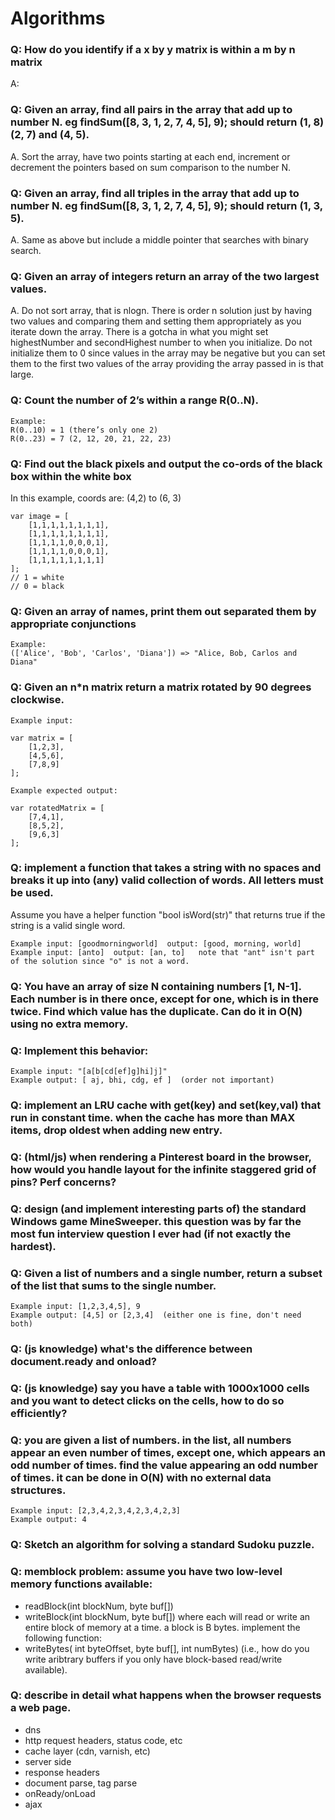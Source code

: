 # Algorithms

### Q: How do you identify if a x by y matrix is within a m by n matrix
A:

### Q: Given an array, find all pairs in the array that add up to number N. eg findSum([8, 3, 1, 2, 7, 4, 5], 9); should return (1, 8) (2, 7) and (4, 5).

A. Sort the array, have two points starting at each end, increment or decrement the pointers based on sum comparison to the number N.

### Q: Given an array, find all triples in the array that add up to number N. eg findSum([8, 3, 1, 2, 7, 4, 5], 9); should return (1, 3, 5).

A. Same as above but include a middle pointer that searches with binary search.

### Q: Given an array of integers return an array of the two largest values.

A. Do not sort array, that is nlogn. There is order n solution just by having two values and comparing them and setting them appropriately as you iterate down the array. There is a gotcha in what you might set highestNumber and secondHighest number to when you initialize. Do not initialize them to 0 since values in the array may be negative but you can set them to the first two values of the array providing the array passed in is that large.

### Q: Count the number of 2’s within a range R(0..N).  
```
Example:
R(0..10) = 1 (there’s only one 2)
R(0..23) = 7 (2, 12, 20, 21, 22, 23)
```

### Q: Find out the black pixels and output the co-ords of the black box within the white box
In this example, coords are: (4,2) to (6, 3)
```
var image = [
    [1,1,1,1,1,1,1,1],
    [1,1,1,1,1,1,1,1],
    [1,1,1,1,0,0,0,1],
    [1,1,1,1,0,0,0,1],
    [1,1,1,1,1,1,1,1]
];
// 1 = white
// 0 = black
```

### Q: Given an array of names, print them out separated them by appropriate conjunctions 
```
Example:
(['Alice', 'Bob', 'Carlos', 'Diana']) => "Alice, Bob, Carlos and Diana"
```

### Q: Given an n*n matrix return a matrix rotated by 90 degrees clockwise.
```
Example input:

var matrix = [
    [1,2,3],
    [4,5,6],
    [7,8,9]
];

Example expected output:

var rotatedMatrix = [
    [7,4,1],
    [8,5,2],
    [9,6,3]
];

```


### Q: implement a function that takes a string with no spaces and breaks it up into (any) valid collection of words. All letters must be used.
Assume you have a helper function "bool isWord(str)" that returns true if the string is a valid single word.
```
Example input: [goodmorningworld]  output: [good, morning, world]
Example input: [anto]  output: [an, to]   note that "ant" isn't part of the solution since "o" is not a word.
```

### Q: You have an array of size N containing numbers [1, N-1]. Each number is in there once, except for one, which is in there twice. Find which value has the duplicate. Can do it in O(N) using no extra memory.

### Q: Implement this behavior:
```
Example input: "[a[b[cd[ef]g]hi]j]"
Example output: [ aj, bhi, cdg, ef ]  (order not important)
```

### Q: implement an LRU cache with get(key) and set(key,val) that run in constant time. when the cache has more than MAX items, drop oldest when adding new entry.

### Q: (html/js) when rendering a Pinterest board in the browser, how would you handle layout for the infinite staggered grid of pins? Perf concerns?

### Q: design (and implement interesting parts of) the standard Windows game MineSweeper. this question was by far the most fun interview question I ever had (if not exactly the hardest).

### Q: Given a list of numbers and a single number, return a subset of the list that sums to the single number.
```
Example input: [1,2,3,4,5], 9
Example output: [4,5] or [2,3,4]  (either one is fine, don't need both)
```

### Q: (js knowledge) what's the difference between document.ready and onload?

### Q: (js knowledge) say you have a table with 1000x1000 cells and you want to detect clicks on the cells, how to do so efficiently?

### Q: you are given a list of numbers. in the list, all numbers appear an even number of times, except one, which appears an odd number of times. find the value appearing an odd number of times. it can be done in O(N) with no external data structures.
```
Example input: [2,3,4,2,3,4,2,3,4,2,3]
Example output: 4
```

### Q: Sketch an algorithm for solving a standard Sudoku puzzle.

### Q: memblock problem: assume you have two low-level memory functions available:
 - readBlock(int blockNum, byte buf[])
 - writeBlock(int blockNum, byte buf[])
where each will read or write an entire block of memory at a time. a block is B bytes. implement the following function:
  - writeBytes( int byteOffset, byte buf[], int numBytes)
(i.e., how do you write aribtrary buffers if you only have block-based read/write available).

### Q: describe in detail what happens when the browser requests a web page.
  - dns
  - http request headers, status code, etc
  - cache layer (cdn, varnish, etc)
  - server side
  - response headers
  - document parse, tag parse
  - onReady/onLoad
  - ajax
